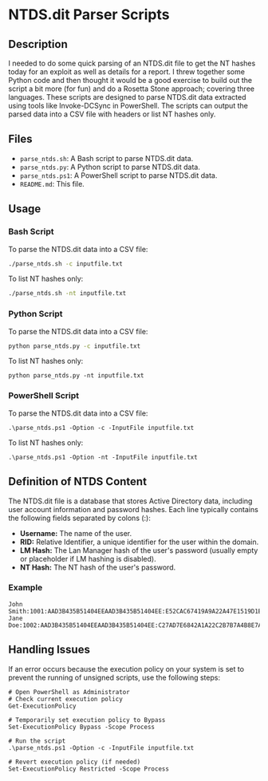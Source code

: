 # NTDS.dit Parser Scripts

## Description
I needed to do some quick parsing of an NTDS.dit file to get the NT hashes today for an exploit as well as details for a report. I threw together some Python code and then thought it would be a good
exercise to build out the script a bit more (for fun) and do a Rosetta Stone approach; covering three languages. These scripts are designed to parse NTDS.dit data extracted using tools like Invoke-DCSync 
in PowerShell. The scripts can output the parsed data into a CSV file with headers or list NT hashes only.

## Files

- `parse_ntds.sh`: A Bash script to parse NTDS.dit data.
- `parse_ntds.py`: A Python script to parse NTDS.dit data.
- `parse_ntds.ps1`: A PowerShell script to parse NTDS.dit data.
- `README.md`: This file.

## Usage

### Bash Script

To parse the NTDS.dit data into a CSV file:
```bash
./parse_ntds.sh -c inputfile.txt
```
To list NT hashes only:
```bash
./parse_ntds.sh -nt inputfile.txt
```

### Python Script
To parse the NTDS.dit data into a CSV file:

```bash
python parse_ntds.py -c inputfile.txt
```
To list NT hashes only:

```
python parse_ntds.py -nt inputfile.txt
```

### PowerShell Script
To parse the NTDS.dit data into a CSV file:

```
.\parse_ntds.ps1 -Option -c -InputFile inputfile.txt
```

To list NT hashes only:

```
.\parse_ntds.ps1 -Option -nt -InputFile inputfile.txt
```

## Definition of NTDS Content
The NTDS.dit file is a database that stores Active Directory data, including user account information and password hashes. Each line typically contains the following fields separated by colons (:):

- **Username:** The name of the user.
- **RID:** Relative Identifier, a unique identifier for the user within the domain.
- **LM Hash:** The Lan Manager hash of the user's password (usually empty or placeholder if LM hashing is disabled).
- **NT Hash:** The NT hash of the user's password.

### Example

```
John Smith:1001:AAD3B435B51404EEAAD3B435B51404EE:E52CAC67419A9A22A47E1519D1E8A70C:::
Jane Doe:1002:AAD3B435B51404EEAAD3B435B51404EE:C27AD7E6842A1A22C2B7B7A4B8E7A6A4:::
```
## Handling Issues
If an error occurs because the execution policy on your system is set to prevent the running of unsigned scripts, use the following steps:

```
# Open PowerShell as Administrator
# Check current execution policy
Get-ExecutionPolicy

# Temporarily set execution policy to Bypass
Set-ExecutionPolicy Bypass -Scope Process

# Run the script
.\parse_ntds.ps1 -Option -c -InputFile inputfile.txt

# Revert execution policy (if needed)
Set-ExecutionPolicy Restricted -Scope Process
```
